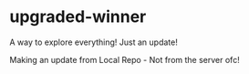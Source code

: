 # upgraded-winner

A way to explore everything!
Just an update!

Making an update from Local Repo - Not from the server ofc!
